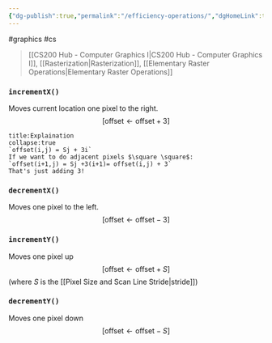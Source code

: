 ```yaml
---
{"dg-publish":true,"permalink":"/efficiency-operations/","dgHomeLink":true,"dgPassFrontmatter":false,"dgShowLocalGraph":true}
---
```


#graphics #cs 
> [[CS200 Hub - Computer Graphics I|CS200 Hub - Computer Graphics I]], [[Rasterization|Rasterization]], [[Elementary Raster Operations|Elementary Raster Operations]]

### `incrementX()`
Moves current location one pixel to the right.
$$
[\text{offset} \leftarrow \text{offset} + 3]
$$
```ad-info
title:Explaination
collapse:true
`offset(i,j) = Sj + 3i`
If we want to do adjacent pixels $\square \square$:
`offset(i+1,j) = Sj +3(i+1)= offset(i,j) + 3`
That's just adding 3!
```

### `decrementX()`
Moves one pixel to the left.
$$
[\text{offset} \leftarrow \text{offset} - 3]
$$

### `incrementY()`
Moves one pixel up
$$
[\text{offset} \leftarrow \text{offset} + S]
$$
(where $S$ is the [[Pixel Size and Scan Line Stride|stride]])

### `decrementY()`
Moves one pixel down
$$
[\text{offset} \leftarrow \text{offset} - S]
$$